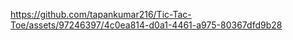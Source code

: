 

https://github.com/tapankumar216/Tic-Tac-Toe/assets/97246397/4c0ea814-d0a1-4461-a975-80367dfd9b28

